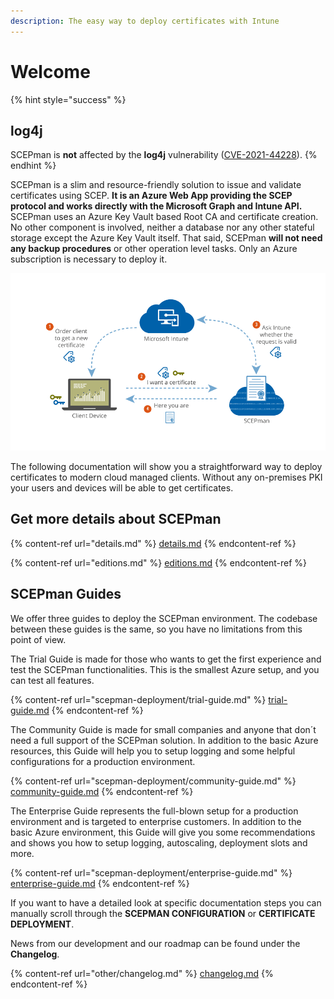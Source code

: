```yaml
---
description: The easy way to deploy certificates with Intune
---
```


# Welcome

{% hint style="success" %}
## **log4j**

SCEPman is **not** affected by the **log4j** vulnerability ([CVE-2021-44228](https://cve.mitre.org/cgi-bin/cvename.cgi?name=CVE-2021-44228)).
{% endhint %}

SCEPman is a slim and resource-friendly solution to issue and validate certificates using SCEP. **It is an Azure Web App providing the SCEP protocol and works directly with the Microsoft Graph and Intune API.** SCEPman uses an Azure Key Vault based Root CA and certificate creation. No other component is involved, neither a database nor any other stateful storage except the Azure Key Vault itself. That said, SCEPman **will not need any backup procedures** or other operation level tasks. Only an Azure subscription is necessary to deploy it.

![SCEP flow with Microsoft Intune](.gitbook/assets/scepman-flowchart.webp)

The following documentation will show you a straightforward way to deploy certificates to modern cloud managed clients. Without any on-premises PKI your users and devices will be able to get certificates.

## Get more details about SCEPman

{% content-ref url="details.md" %}
[details.md](details.md)
{% endcontent-ref %}

{% content-ref url="editions.md" %}
[editions.md](editions.md)
{% endcontent-ref %}

## SCEPman Guides

We offer three guides to deploy the SCEPman environment. The codebase between these guides is the same, so you have no limitations from this point of view.&#x20;

The Trial Guide is made for those who wants to get the first experience and test the SCEPman functionalities. This is the smallest Azure setup, and you can test all features.

{% content-ref url="scepman-deployment/trial-guide.md" %}
[trial-guide.md](scepman-deployment/trial-guide.md)
{% endcontent-ref %}

The Community Guide is made for small companies and anyone that don´t need a full support of the SCEPman solution. In addition to the basic Azure resources, this Guide will help you to setup logging and some helpful configurations for a production environment.

{% content-ref url="scepman-deployment/community-guide.md" %}
[community-guide.md](scepman-deployment/community-guide.md)
{% endcontent-ref %}

The Enterprise Guide represents the full-blown setup for a production environment and is targeted to enterprise customers. In addition to the basic Azure environment, this Guide will give you some recommendations and shows you how to setup logging, autoscaling, deployment slots and more.

{% content-ref url="scepman-deployment/enterprise-guide.md" %}
[enterprise-guide.md](scepman-deployment/enterprise-guide.md)
{% endcontent-ref %}

If you want to have a detailed look at specific documentation steps you can manually scroll through the **SCEPMAN CONFIGURATION** or **CERTIFICATE DEPLOYMENT**.

News from our development and our roadmap can be found under the **Changelog**.

{% content-ref url="other/changelog.md" %}
[changelog.md](other/changelog.md)
{% endcontent-ref %}

